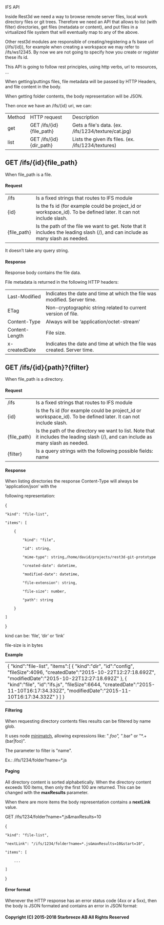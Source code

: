 IFS API

Inside Rest3d we need a way to browse remote server files, local work directory files or git trees. Therefore we need an API that allows to list (with filter) directories, get files (metadata or content), and put files in a virtualized file system that will eventually map to any of the above.

Other rest3d modules are responsible of creating/registering a fs base url (/ifs/{id}), for example when creating a workspace we may refer to /ifs/ws12345. By now we are not going to specify how you create or register these ifs id. 

This API is going to follow rest principles, using http verbs, url to resources, …

When getting/puttings files, file metadata will be passed by HTTP Headers, and file content in the body.

When getting folder contents, the body representation will be JSON.

Then once we have an /ifs/{id} uri, we can:

<table>
  <tr>
    <td>Method</td>
    <td>HTTP request</td>
    <td>Description</td>
  </tr>
  <tr>
    <td>get</td>
    <td>GET  /ifs/{id}{file_path}</td>
    <td>Gets a file's data. (ex. /ifs/1234/texture/cat.jpg)</td>
  </tr>
  <tr>
    <td>list</td>
    <td>GET  /ifs/{id}{dir_path}</td>
    <td>Lists the given ifs files. 
(ex. /ifs/1234/textures)</td>
  </tr>
</table>




## GET  /ifs/{id}{file_path}

When file_path is a file.

#### Request

<table>
  <tr>
    <td>/ifs</td>
    <td>Is a fixed strings that routes to IFS module</td>
  </tr>
  <tr>
    <td>{id}</td>
    <td>Is the fs id (for example could be project_id or workspace_id). To be defined later. It can not include slash.</td>
  </tr>
  <tr>
    <td>{file_path}</td>
    <td>Is the path of the file we want to get. Note that it includes the leading slash (/), and can include as many slash as needed.</td>
  </tr>
</table>


It doesn’t take any query string.

#### Response

Response body contains the file data.

File metadata is returned in the following HTTP headers:

<table>
  <tr>
    <td>Last-Modified</td>
    <td>Indicates the date and time at which the file was modified. Server time.</td>
  </tr>
  <tr>
    <td>ETag</td>
    <td>Non-cryptographic string related to current version of file.</td>
  </tr>
  <tr>
    <td>Content-Type</td>
    <td>Always will be ‘application/octet-stream’</td>
  </tr>
  <tr>
    <td>Content-Length</td>
    <td>File size.</td>
  </tr>
  <tr>
    <td>x-createdDate</td>
    <td>Indicates the date and time at which the file was created. Server time.</td>
  </tr>
</table>


## GET /ifs/{id}{path}?{filter}

When file_path is a directory.

#### Request

<table>
  <tr>
    <td>/ifs</td>
    <td>Is a fixed strings that routes to IFS module</td>
  </tr>
  <tr>
    <td>{id}</td>
    <td>Is the fs id (for example could be project_id or workspace_id). To be defined later. It can not include slash.</td>
  </tr>
  <tr>
    <td>{file_path}</td>
    <td>Is the path of the directory we want to list. Note that it includes the leading slash (/), and can include as many slash as needed.</td>
  </tr>
  <tr>
    <td>{filter}</td>
    <td>Is a query strings with the following possible fields:
name
</td>
  </tr>
</table>


#### Response

When listing directories the response Content-Type will always be ‘application/json’ with the 

following representation:

{

    "kind": "file-list",

    "items": [

        {

            "kind": "file",

            "id": string,

            "mime-type": string,/home/david/projects/rest3d-git-prototype

            "created-date": datetime,

            "modified-date": datetime,

            "file-extension": string,

            "file-size": number,

            "path": string

        }

    ]

}

kind can be: ‘file’, ‘dir’ or ‘link’

file-size is in bytes

**Example**

<table>
  <tr>
    <td>{  
   "kind":"file-list",
   "items":[  
     {  
         "kind":"dir",
         "id":"config",
         "fileSize":4096,
         "createdDate":"2015-10-22T12:27:18.692Z",
         "modifiedDate":"2015-10-22T12:27:18.692Z"
      },
     {  
         "kind":"file",
         "id":"ifs.js",
         "fileSize":6644,
         "createdDate":"2015-11-10T16:17:34.332Z",
         "modifiedDate":"2015-11-10T16:17:34.332Z"
      }
   ]
}</td>
  </tr>
</table>


#### Filtering

When requesting directory contents files results can be filtered by name glob.

It uses node [minimatch](https://www.npmjs.com/package/minimatch), allowing expressions like: "*.foo", "*.bar" or "*.+(bar|foo)".

The parameter to filter is "name". 

Ex.:  /ifs/1234/folder?name=*.js

#### Paging

All directory content is sorted alphabetically. When the directory content exceeds 100 items, then only the first 100 are returned. This can be changed with the **maxResults** parameter.

When there are more items the body representation contains a **nextLink** value.

GET /ifs/1234/folder?name=*.js&maxResults=10

{

    "kind": "file-list",

    "nextLink": "/ifs/1234/folder?name=*.js&maxResults=10&start=10",

    "items": [

        ...

    ]

}

#### Error format

Whenever the HTTP response has an error status code (4xx or a 5xx), then the body is JSON formated and contains an error in JSON format:



#### Copyright (C) 2015-2018 Starbreeze AB All Rights Reserved
